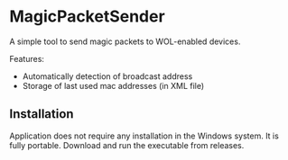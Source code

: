 # MagicPacketSender

A simple tool to send magic packets to WOL-enabled devices.

Features:
- Automatically detection of broadcast address
- Storage of last used mac addresses (in XML file)

## Installation
Application does not require any installation in the Windows system. It is fully portable. Download and run the executable from releases. 
